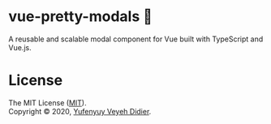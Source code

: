 # vue-pretty-modals :dart:

A reusable and scalable modal component for Vue built with TypeScript and Vue.js.


# License

The MIT License ([MIT](#)).<br>
Copyright &copy; 2020, [Yufenyuy Veyeh Didier](https://github.com/yveyeh).
